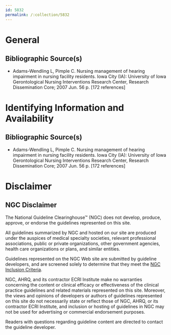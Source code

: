 ```yaml
---
id: 5832
permalink: /:collection/5832
---
```


# General

## Bibliographic Source(s)

- Adams-Wendling L, Pimple C. Nursing management of hearing impairment in nursing facility residents. Iowa City (IA): University of Iowa Gerontological Nursing Interventions Research Center, Research Dissemination Core; 2007 Jun. 56 p. [172 references]

# Identifying Information and Availability

## Bibliographic Source(s)

- Adams-Wendling L, Pimple C. Nursing management of hearing impairment in nursing facility residents. Iowa City (IA): University of Iowa Gerontological Nursing Interventions Research Center, Research Dissemination Core; 2007 Jun. 56 p. [172 references]

# Disclaimer

## NGC Disclaimer

The National Guideline Clearinghouse™ (NGC) does not develop, produce, approve, or endorse the guidelines represented on this site.

All guidelines summarized by NGC and hosted on our site are produced under the auspices of medical specialty societies, relevant professional associations, public or private organizations, other government agencies, health care organizations or plans, and similar entities.

Guidelines represented on the NGC Web site are submitted by guideline developers, and are screened solely to determine that they meet the [NGC Inclusion Criteria](/help-and-about/summaries/inclusion-criteria).

NGC, AHRQ, and its contractor ECRI Institute make no warranties concerning the content or clinical efficacy or effectiveness of the clinical practice guidelines and related materials represented on this site. Moreover, the views and opinions of developers or authors of guidelines represented on this site do not necessarily state or reflect those of NGC, AHRQ, or its contractor ECRI Institute, and inclusion or hosting of guidelines in NGC may not be used for advertising or commercial endorsement purposes.

Readers with questions regarding guideline content are directed to contact the guideline developer.

